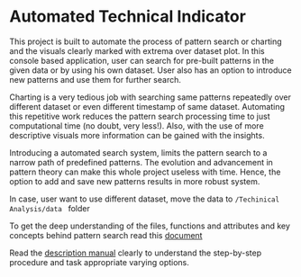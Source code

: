 # Automated Technical Indicator

This project is built to automate the process of pattern search or charting and the visuals clearly marked with extrema over dataset plot. In this console based application, user can search for pre-built patterns in the given data or by using his own dataset. User also has an option to introduce new patterns and use them for further search.

Charting is a very tedious job with searching same patterns repeatedly over different dataset or even different timestamp of same dataset. Automating this repetitive work reduces the pattern search processing time to just computational time (no doubt, very less!). Also, with the use of more descriptive visuals more information can be gained with the insights. 

Introducing a automated search system, limits the pattern search to a narrow path of predefined patterns. The evolution and advancement in pattern theory can make this whole project useless with time. Hence, the option to add and save new patterns results in more robust system.

In case, user want to use different dataset, move the data to ``/Techinical Analysis/data `` folder

To get the deep understanding of the files, functions and attributes and key concepts behind pattern search read this [document](https://github.com/rajatgarg149/Technical-Analysis/blob/master/Technical%20Indicator%5BBlog%5D.pdf)

Read the [description manual](https://github.com/rajatgarg149/Technical-Analysis/blob/master/Description%20Manual.pdf) clearly to understand the step-by-step procedure and task appropriate varying options.



